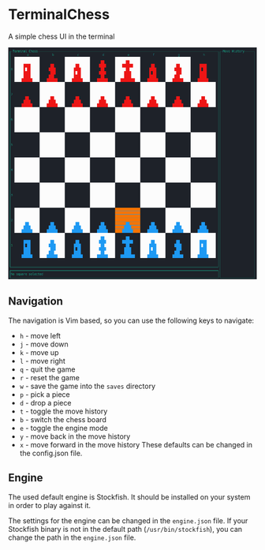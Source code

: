 # TerminalChess

A simple chess UI in the terminal

![Chess board](./images/GUI.gif)

## Navigation

The navigation is Vim based, so you can use the following keys to navigate:

- `h` - move left
- `j` - move down
- `k` - move up
- `l` - move right
- `q` - quit the game
- `r` - reset the game
- `w` - save the game into the `saves` directory
- `p` - pick a piece
- `d` - drop a piece
- `t` - toggle the move history
- `b` - switch the chess board
- `e` - toggle the engine mode
- `y` - move back in the move history
- `x` - move forward in the move history
These defaults can be changed in the config.json file.

## Engine

The used default engine is Stockfish. It should be installed on your system in
order to play against it.

The settings for the engine can be changed in the `engine.json` file. If your
Stockfish binary is not in the default path (`/usr/bin/stockfish`), you can
change the path in the `engine.json` file.
